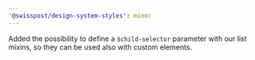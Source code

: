 ```yaml
---
'@swisspost/design-system-styles': minor
---
```


Added the possibility to define a `$child-selector` parameter with our list mixins, so they can be used also with custom elements.

